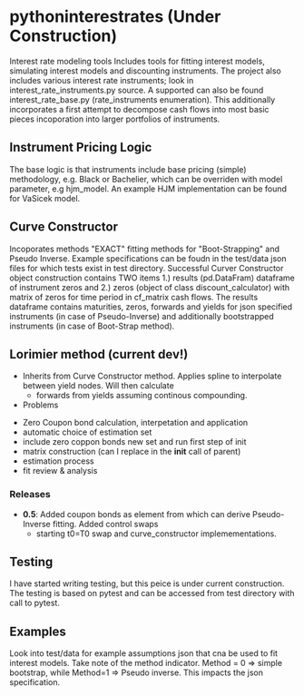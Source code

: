# pythoninterestrates (Under Construction)
Interest rate modeling tools
Includes tools for fitting interest models, simulating interest models and discounting instruments.
The project also includes various interest rate instruments; look in interest_rate_instruments.py source. A supported can also be found interest_rate_base.py (rate_instruments enumeration). 
   This additionally incorporates a first attempt to decompose cash flows into most basic pieces
incoporation into larger portfolios of instruments. 

## Instrument Pricing Logic 
The base logic is that instruments include base pricing (simple) methodology, e.g. Black or Bachelier, which can be overriden with model parameter, e.g hjm_model. An example HJM implementation can be found for VaSicek model. 

## Curve Constructor 
Incoporates methods "EXACT" fitting methods for "Boot-Strapping" and Pseudo Inverse. Example specifications 
can be foudn in the test/data json files for which tests exist in test directory.
   Successful Curver Constructor object construction contains TWO items  1.) results (pd.DataFram) dataframe of 
instrument zeros and 2.) zeros (object of class discount_calculator) with matrix of zeros for time period in cf_matrix
cash flows. The results dataframe contains maturities, zeros, forwards and yields for json specified instruments (in
case of Pseudo-Inverse) and additionally bootstrapped instruments (in case of Boot-Strap method).

## Lorimier method (current dev!)
* Inherits from  Curve Constructor method. Applies spline to interpolate between yield nodes. Will then calculate
  - forwards from yields assuming continous compounding.
* Problems
 - Zero Coupon bond calculation, interpetation and application
 - automatic choice of estimation set
 - include zero coppon bonds new set and run first step of init
 - matrix construction (can I replace in the __init__ call of parent)
 - estimation process
 - fit review & analysis

### Releases 
* __0.5__:  Added coupon bonds as element from which can derive Pseudo-Inverse fitting. Added control swaps
  - starting t0=T0 swap and curve_constructor implemementations.   

## Testing
I have started writing testing, but this peice is under current construction. The testing is based on pytest and can be 
accessed from test directory with call to pytest. 

## Examples
Look into test/data for example assumptions json that cna be used to fit interest models. Take note of the method indicator. Method = 0 => simple bootstrap, while Method=1 => Pseudo inverse. This impacts the json specification. 

